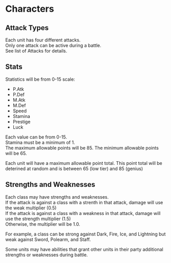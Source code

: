 # Characters

## Attack Types

Each unit has four different attacks.  
Only one attack can be active during a battle.  
See list of Attacks for details.   

## Stats

Statistics will be from 0-15 scale:
- P.Atk
- P.Def
- M.Atk
- M.Def
- Speed
- Stamina
- Prestige
- Luck

Each value can be from 0-15.  
Stamina must be a minimum of 1.  
The maximum allowable points will be 85. 
The minimum allowable points will be 65.  

Each unit will have a maximum allowable point total. 
This point total will be deterined at random and is between 65 (low tier) and 85 (genius)  

## Strengths and Weaknesses
Each class may have strengths and weaknesses.  
If the attack is against a class with a strenth in that attack, damage will use the weak multiplier (0.5)  
If the attack is against a class with a weakness in that attack, damage will use the strength multiplier (1.5)  
Otherwise, the multiplier will be 1.0.  

For example, a class can be strong against Dark, Fire, Ice, and Lightning but weak against Sword, Polearm, and Staff.  

Some units may have abilities that grant other units in their party additional strengths or weaknesses during battle.  

